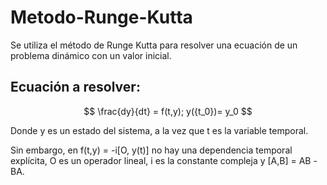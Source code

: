 # Metodo-Runge-Kutta

Se utiliza el método de Runge Kutta para resolver una ecuación de un problema dinámico con un valor inicial. 

## Ecuación a resolver: 

$$
\frac{dy}{dt} = f(t,y); y({t_0})= y_0
$$ 

Donde y es un estado del sistema, a la vez que t es la variable temporal.  

Sin embargo, en f(t,y) = -i[O, y(t)] no hay una dependencia temporal explícita, O es un operador lineal, i es la constante compleja
y [A,B] = AB -BA.
